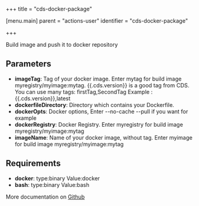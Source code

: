 +++
title = "cds-docker-package"

[menu.main]
parent = "actions-user"
identifier = "cds-docker-package"

+++

Build image and push it to docker repository

## Parameters

* **imageTag**: Tag of your docker image.
Enter mytag for build image myregistry/myimage:mytag. {{.cds.version}} is a good tag from CDS.
You can use many tags: firstTag,SecondTag
Example : {{.cds.version}},latest
* **dockerfileDirectory**: Directory which contains your Dockerfile.
* **dockerOpts**: Docker options, Enter --no-cache --pull if you want for example
* **dockerRegistry**: Docker Registry. Enter myregistry for build image myregistry/myimage:mytag
* **imageName**: Name of your docker image, without tag. Enter myimage for build image myregistry/myimage:mytag


## Requirements

* **docker**: type:binary Value:docker
* **bash**: type:binary Value:bash


More documentation on [Github](https://github.com/ovh/cds/tree/master/contrib/actions/cds-docker-package.hcl)



